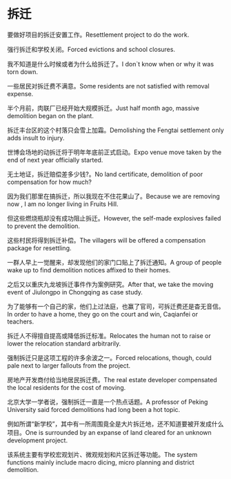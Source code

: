 # 拆迁

<p><span class="chinese">要做好项目的拆迁安置工作。</span><span class="english">Resettlement project to do the work.</span></p>

<p><span class="chinese">强行拆迁和学校关闭。</span><span class="english">Forced evictions and school closures.</span></p>

<p><span class="chinese">我不知道是什么时候或者为什么给拆迁了。</span><span class="english">I don`t know when or why it was torn down.</span></p>

<p><span class="chinese">一些居民对拆迁费不满意。</span><span class="english">Some residents are not satisfied with removal expense.</span></p>

<p><span class="chinese">半个月前，肉联厂已经开始大规模拆迁。</span><span class="english">Just half month ago, massive demolition began on the plant.</span></p>

<p><span class="chinese">拆迁丰台区的这个村落只会雪上加霜。</span><span class="english">Demolishing the Fengtai settlement only adds insult to injury.</span></p>

<p><span class="chinese">世博会场地的动拆迁将于明年年底前正式启动。</span><span class="english">Expo venue move taken by the end of next year officially started.</span></p>

<p><span class="chinese">无土地证，拆迁赔偿差多少钱?。</span><span class="english">No land certificate, demolition of poor compensation for how much?</span></p>

<p><span class="chinese">因为我们那里在搞拆迁，所以我现在不住花果山了。</span><span class="english">Because we are removing now , I am no longer living in Fruits Hill.</span></p>

<p><span class="chinese">但这些燃烧瓶却没有成功阻止拆迁。</span><span class="english">However, the self-made explosives failed to prevent the demolition.</span></p>

<p><span class="chinese">这些村民将得到拆迁补偿。</span><span class="english">The villagers will be offered a compensation package for resettling.</span></p>

<p><span class="chinese">一群人早上一觉醒来，却发现他们的家门口贴上了拆迁通知。</span><span class="english">A group of people wake up to find demolition notices affixed to their homes.</span></p>

<p><span class="chinese">之后又以重庆九龙坡拆迁事件作为案例研究。</span><span class="english">After that, we take the moving event of Jiulongpo in Chongqing as case study.</span></p>

<p><span class="chinese">为了能够有一个自己的家，他们上过法庭，也赢了官司，可拆迁费还是杳无音信。</span><span class="english">In order to have a home, they go on the court and win, Caqianfei or teachers.</span></p>

<p><span class="chinese">拆迁人不得擅自提高或降低拆迁标准。</span><span class="english">Relocates the human not to raise or lower the relocation standard arbitrarily.</span></p>

<p><span class="chinese">强制拆迁只是这项工程的许多余波之一。</span><span class="english">Forced relocations, though, could pale next to larger fallouts from the project.</span></p>

<p><span class="chinese">房地产开发商付给当地居民拆迁费。</span><span class="english">The real estate developer compensated the local residents for the cost of moving.</span></p>

<p><span class="chinese">北京大学一学者说，强制拆迁一直是一个热点话题。</span><span class="english">A professor of Peking University said forced demolitions had long been a hot topic.</span></p>

<p><span class="chinese">例如所谓“新学校”，其中有一所周围竟全是大片拆迁地，还不知道要被开发成什么项目。</span><span class="english">One is surrounded by an expanse of land cleared for an unknown development project.</span></p>

<p><span class="chinese">该系统主要有学校宏观划片、微观规划和片区拆迁等功能。</span><span class="english">The system functions mainly include macro dicing, micro planning and district demolition.</span></p>

